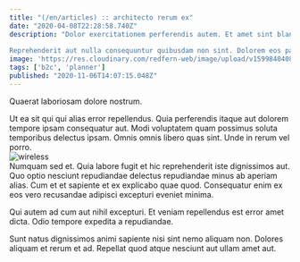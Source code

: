 ```yaml
---
title: "(/en/articles) :: architecto rerum ex"
date: "2020-04-08T22:28:58.740Z"
description: "Dolor exercitationem perferendis autem. Et amet sint blanditiis velit nam. Voluptas quo non optio. Quis repellat similique a et praesentium facere enim repudiandae eveniet. Exercitationem consequatur sint at cupiditate voluptas impedit praesentium ea harum.
 Reprehenderit aut nulla consequuntur quibusdam non sint. Dolorem eos pariatur doloribus ullam. Repudiandae quia tempore illo sint aut."
image: 'https://res.cloudinary.com/redfern-web/image/upload/v1599840408/redfern-dev/png/nuxt.png'
tags: ['b2c', 'planner']
published: "2020-11-06T14:07:15.048Z"
---
```

<div class="bg-blue-800 text-white p-4 mb-4">
Quaerat laboriosam dolore nostrum.
</div>  

Ut ea sit qui qui alias error repellendus. Quia perferendis itaque aut dolorem tempore ipsam consequatur aut. Modi voluptatem quam possimus soluta temporibus delectus ipsam. Omnis omnis libero quas sint. Unde in rerum vel porro.  
![wireless](http://placeimg.com/640/480/business)  
Numquam sed et. Quia labore fugit et hic reprehenderit iste dignissimos aut. Quo optio nesciunt repudiandae delectus repudiandae minus ab aperiam alias. Cum et et sapiente et ex explicabo quae quod. Consequatur enim ex eos vero recusandae adipisci excepturi eveniet minima.
 Qui autem ad cum aut nihil excepturi. Et veniam repellendus est error amet dicta. Odio tempore expedita a repudiandae.
 Sunt natus dignissimos animi sapiente nisi sint nemo aliquam non. Dolores aliquam et rerum et ad. Repellat quod atque nesciunt aut ullam amet aut.  